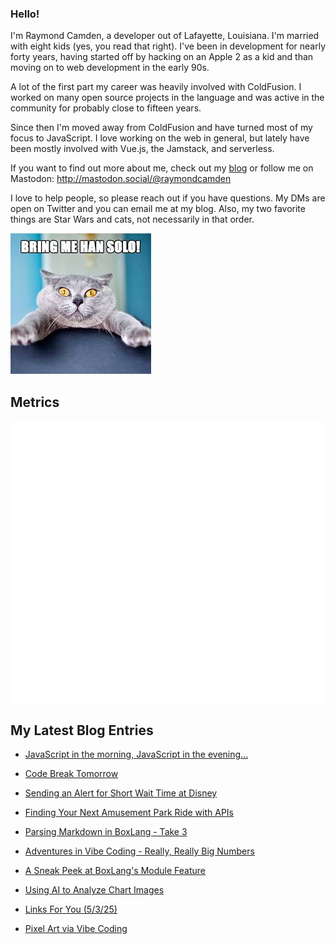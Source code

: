 ### Hello!

I'm Raymond Camden, a developer out of Lafayette, Louisiana. I'm married with eight kids (yes, you read that right). I've been in development for nearly forty years, having started off by hacking on an Apple 2 as a kid and than moving on to web development in the early 90s.

A lot of the first part my career was heavily involved with ColdFusion. I worked on many open source projects in the language and was active in the community for probably close to fifteen years. 

Since then I'm moved away from ColdFusion and have turned most of my focus to JavaScript. I love working on the web in general, but lately have been mostly involved with Vue.js, the Jamstack, and serverless. 

If you want to find out more about me, check out my [blog](https://www.raymondcamden.com) or follow me on Mastodon: <http://mastodon.social/@raymondcamden>

I love to help people, so please reach out if you have questions. My DMs are open on Twitter and you can email me at my blog. Also, my two favorite things are Star Wars and cats, not necessarily in that order.

![Star Wars cat](https://raw.githubusercontent.com/cfjedimaster/cfjedimaster/master/cat.jpg)

## Metrics

<picture>
  <img src="/github-metrics.svg" alt="Metrics">
</picture>

<!-- RSS -->
## My Latest Blog Entries

* [JavaScript in the morning, JavaScript in the evening...](https://www.raymondcamden.com/2025/05/19/javascript-in-the-morning-javascript-in-the-evening)

* [Code Break Tomorrow](https://www.raymondcamden.com/2025/05/18/code-break-tomorrow)

* [Sending an Alert for Short Wait Time at Disney](https://www.raymondcamden.com/2025/05/16/sending-an-alert-for-short-wait-time-at-disney)

* [Finding Your Next Amusement Park Ride with APIs](https://www.raymondcamden.com/2025/05/15/finding-your-next-amusement-park-ride-with-apis)

* [Parsing Markdown in BoxLang - Take 3](https://www.raymondcamden.com/2025/05/14/parsing-markdown-in-boxlang-take-3)

* [Adventures in Vibe Coding - Really, Really Big Numbers](https://www.raymondcamden.com/2025/05/08/adventures-in-vibe-coding-really-really-big-numbers)

* [A Sneak Peek at BoxLang's Module Feature](https://www.raymondcamden.com/2025/05/07/a-sneak-peek-at-boxlangs-module-feature)

* [Using AI to Analyze Chart Images](https://www.raymondcamden.com/2025/05/05/using-ai-to-analyze-chart-images)

* [Links For You (5/3/25)](https://www.raymondcamden.com/2025/05/03/links-for-you-5325)

* [Pixel Art via Vibe Coding](https://www.raymondcamden.com/2025/05/02/pixel-art-via-vibe-coding)

<!-- ENDRSS -->


